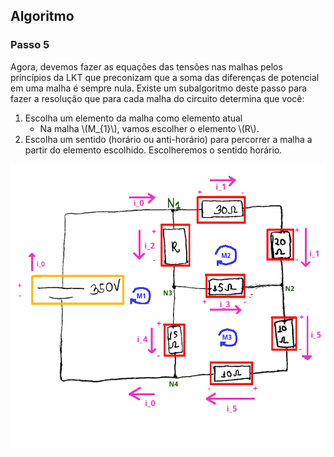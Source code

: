 ## Algoritmo

### Passo 5

<div class="grid-50-50">

<div class="grid-element small">

Agora, devemos fazer as equações das tensões nas malhas pelos princípios da LKT que preconizam que a soma das diferenças de potencial em uma malha é sempre nula. Existe um subalgoritmo deste passo para fazer a resolução que para cada malha do circuito determina que você:

1. Escolha um elemento da malha como elemento atual
    - Na malha \\(M_{1}\\), vamos escolher o elemento \\(R\\).
2. Escolha um sentido (horário ou anti-horário) para percorrer a malha a partir do elemento escolhido. Escolheremos o sentido horário.

</div>

<div class="grid-element">

<!-- _class: transparent -->
![grid-img](./img/circuito_final.png)

</div>

</div>

